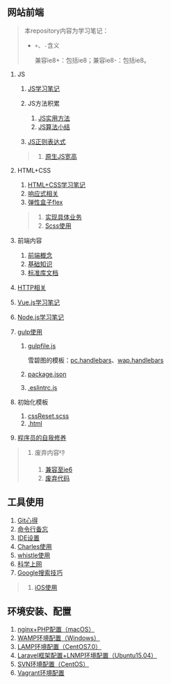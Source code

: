 ## 网站前端

>本repository内容为学习笔记：
>
>- `+`、`-`含义
>
>    兼容ie8+：包括ie8；兼容ie8-：包括ie8。

1. JS

    1. [JS学习笔记](./网站前端/JS学习笔记/README.md)
    2. JS方法积累

        1. [JS实用方法](./网站前端/JS方法积累/实用方法/README.md)
        2. [JS算法小结](./网站前端/JS方法积累/算法小结/README.md)
    3. [JS正则表达式](./网站前端/JS正则表达式/README.md)
    >1. [原生JS宽高](./网站前端/JS学习笔记/原生JS宽高.md)
2. HTML+CSS

    1. [HTML+CSS学习笔记](./网站前端/HTML+CSS学习笔记/README.md)
    2. [响应式相关](./网站前端/HTML+CSS学习笔记/响应式相关.md)
    3. [弹性盒子flex](./网站前端/HTML+CSS学习笔记/弹性盒子.md)
    >1. [实现具体业务](./网站前端/HTML+CSS学习笔记/实现具体业务.md)
    >2. [Scss使用](./网站前端/Scss使用/README.md)
3. 前端内容

    1. [前端概念](./网站前端/前端内容/README.md)
    2. [基础知识](./网站前端/前端内容/基础知识.md)
    3. [标准库文档](./网站前端/前端内容/标准库文档.md)
4. [HTTP相关](./网站前端/HTTP相关/README.md)
5. [Vue.js学习笔记](./网站前端/Vue.js学习笔记/README.md)
6. [Node.js学习笔记](./网站前端/Node.js学习笔记/README.md)
7. [gulp使用](./网站前端/gulp使用/README.md)

    1. [gulpfile.js](./网站前端/gulp使用/tools/gulpfile.js)

        雪碧图的模板：[pc.handlebars](./网站前端/gulp使用/tools/pc.handlebars)、[wap.handlebars](./网站前端/gulp使用/tools/wap.handlebars)
    2. [package.json](./网站前端/gulp使用/tools/package.json)
    3. [.eslintrc.js](./网站前端/gulp使用/tools/.eslintrc.js)
8. 初始化模板
        
    1. [cssReset.scss](./网站前端/初始化模板/cssReset.scss)
    2. [.html](./网站前端/初始化模板/html.html)
9. [程序员的自我修养](./网站前端/程序员的自我修养/README.md)

>1. 废弃内容:thumbsdown:
>
>    1. [兼容至ie6](./网站前端/兼容至ie6/README.md)
>    2. [废弃代码](./网站前端/JS方法积累/废弃代码/README.md)

## 工具使用
1. [Git心得](./工具使用/Git心得/README.md)
2. [命令行备忘](./工具使用/命令行备忘/README.md)
3. [IDE设置](./工具使用/IDE设置/README.md)
4. [Charles使用](./工具使用/Charles使用/README.md)
5. [whistle使用](./工具使用/whistle使用/README.md)
6. [科学上网](./工具使用/科学上网/README.md)
7. [Google搜索技巧](./工具使用/Google搜索技巧/README.md)

>1. [iOS使用](./工具使用/iOS使用/README.md)

## 环境安装、配置
1. [nginx+PHP配置（macOS）](./环境安装、配置/nginx+PHP配置（macOS）/README.md)
2. [WAMP环境配置（Windows）](./环境安装、配置/WAMP环境配置（Windows）/README.md)
3. [LAMP环境配置（CentOS7.0）](./环境安装、配置/LAMP环境配置（CentOS7.0）/README.md)
4. [Laravel框架配置+LNMP环境配置（Ubuntu15.04）](./环境安装、配置/Laravel框架配置+LNMP环境配置（Ubuntu15.04）/README.md)
5. [SVN环境配置（CentOS）](./环境安装、配置/SVN环境配置（CentOS）/README.md)
6. [Vagrant环境配置](./环境安装、配置/Vagrant环境配置/README.md)